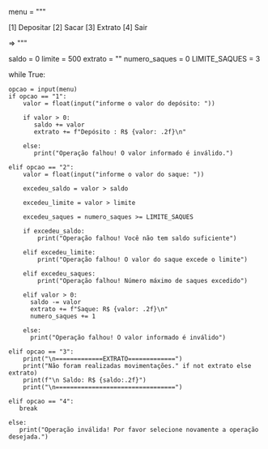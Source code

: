 menu = """

[1] Depositar
[2] Sacar
[3] Extrato
[4] Sair

=> """
 
saldo = 0
limite = 500
extrato = ""
numero_saques = 0
LIMITE_SAQUES = 3

while True:
    
    opcao = input(menu)
    if opcao == "1":
        valor = float(input("informe o valor do depósito: "))

        if valor > 0:
           saldo += valor
           extrato += f"Depósito : R$ {valor: .2f}\n"

        else:
           print("Operação falhou! O valor informado é inválido.")
        
    elif opcao == "2":
        valor = float(input("informe o valor do saque: "))

        excedeu_saldo = valor > saldo

        excedeu_limite = valor > limite

        excedeu_saques = numero_saques >= LIMITE_SAQUES

        if excedeu_saldo:
            print("Operação falhou! Você não tem saldo suficiente")

        elif excedeu_limite:
            print("Operação falhou! O valor do saque excede o limite")

        elif excedeu_saques:
            print("Operação falhou! Número máximo de saques excedido")

        elif valor > 0:
          saldo -= valor
          extrato += f"Saque: R$ {valor: .2f}\n"
          numero_saques += 1
        
        else:
          print("Operação falhou! O valor informado é inválido")

    elif opcao == "3":
        print("\n=============EXTRATO=============")
        print("Não foram realizadas movimentações." if not extrato else extrato)
        print(f"\n Saldo: R$ {saldo:.2f}")
        print("\n=================================")

    elif opcao == "4":
       break
    
    else:
       print("Operação inválida! Por favor selecione novamente a operação desejada.")


        
